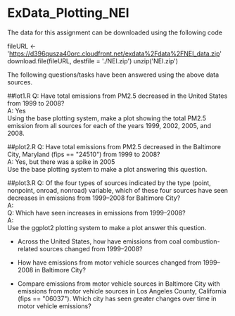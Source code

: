 # ExData_Plotting_NEI
The data for this assignment can be downloaded using the following code

fileURL <- 'https://d396qusza40orc.cloudfront.net/exdata%2Fdata%2FNEI_data.zip' 
download.file(fileURL, destfile = './NEI.zip') 
unzip('NEI.zip')

The following questions/tasks have been answered using the above data sources.

##lot1.R
Q: Have total emissions from PM2.5 decreased in the United States from 1999 to 2008?  
A: Yes  
Using the base plotting system, make a plot showing the total PM2.5 emission from all sources for each of the years 1999, 2002, 2005, and 2008.

##plot2.R
Q: Have total emissions from PM2.5 decreased in the Baltimore City, Maryland (fips == "24510") from 1999 to 2008?  
A: Yes, but there was a spike in 2005  
Use the base plotting system to make a plot answering this question.

##plot3.R
Q: Of the four types of sources indicated by the type (point, nonpoint, onroad, nonroad) variable, 
which of these four sources have seen decreases in emissions from 1999–2008 for Baltimore City?  
A:   
Q: Which have seen increases in emissions from 1999–2008?  
A:  
Use the ggplot2 plotting system to make a plot answer this question.

* Across the United States, how have emissions from coal combustion-related sources changed from 1999–2008?

* How have emissions from motor vehicle sources changed from 1999–2008 in Baltimore City?

* Compare emissions from motor vehicle sources in Baltimore City with emissions from motor vehicle sources in Los Angeles County, 
California (fips == "06037"). 
Which city has seen greater changes over time in motor vehicle emissions?
